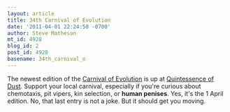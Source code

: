 ```yaml
---
layout: article
title: 34th Carnival of Evolution
date: '2011-04-01 22:24:50 -0700'
author: Steve Matheson
mt_id: 4928
blog_id: 2
post_id: 4928
basename: 34th_carnival_o
---
```

The newest edition of the [Carnival of Evolution](http://carnivalofevolution.blogspot.com/) is up at [Quintessence of Dust](http://sfmatheson.blogspot.com/2011/04/34th-carnival-of-evolution.html). Support your local carnival, especially if you're curious about chemotaxis, pit vipers, kin selection, or **human penises**. Yes, it's the 1 April edition. No, that last entry is not a joke. But it should get you moving.

